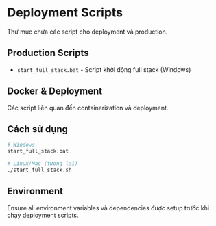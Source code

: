 # Deployment Scripts

Thư mục chứa các script cho deployment và production.

## Production Scripts

- `start_full_stack.bat` - Script khởi động full stack (Windows)

## Docker & Deployment

Các script liên quan đến containerization và deployment.

## Cách sử dụng

```bash
# Windows
start_full_stack.bat

# Linux/Mac (tương lai)
./start_full_stack.sh
```

## Environment

Ensure all environment variables và dependencies được setup trước khi chạy deployment scripts.

